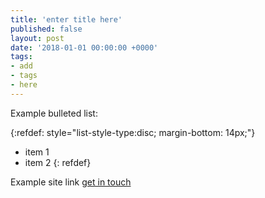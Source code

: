 ```yaml
---
title: 'enter title here'
published: false
layout: post
date: '2018-01-01 00:00:00 +0000'
tags:
- add 
- tags 
- here 
---
```


Example bulleted list:

{:refdef: style="list-style-type:disc; margin-bottom: 14px;"}
- item 1
- item 2
{: refdef}

Example site link [get in touch]({{site.baseurl}}/about/)

